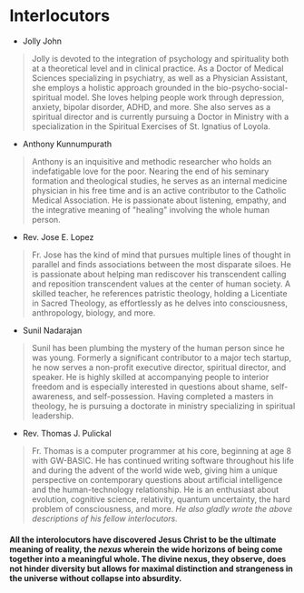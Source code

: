 # Interlocutors
* Jolly John
> Jolly is devoted to the integration of psychology and spirituality both at a theoretical level and in clinical practice. As a Doctor of Medical Sciences specializing in psychiatry, as well as a Physician Assistant, she employs a holistic approach grounded in the bio-psycho-social-spiritual model. She loves helping people work through depression, anxiety, bipolar disorder, ADHD, and more. She also serves as a spiritual director and is currently pursuing a Doctor in Ministry with a specialization in the Spiritual Exercises of St. Ignatius of Loyola.
* Anthony Kunnumpurath
> Anthony is an inquisitive and methodic researcher who holds an indefatigable love for the poor. Nearing the end of his seminary formation and theological studies, he serves as an internal medicine physician in his free time and is an active contributor to the Catholic Medical Association. He is passionate about listening, empathy, and the integrative meaning of "healing" involving the whole human person.
* Rev. Jose E. Lopez
> Fr. Jose has the kind of mind that pursues multiple lines of thought in parallel and finds associations between the most disparate siloes. He is passionate about helping man rediscover his transcendent calling and reposition transcendent values at the center of human society. A skilled teacher, he references patristic theology, holding a Licentiate in Sacred Theology, as effortlessly as he delves into consciousness, anthropology, biology, and more.
* Sunil Nadarajan
> Sunil has been plumbing the mystery of the human person since he was young. Formerly a significant contributor to a major tech startup, he now serves a non-profit executive director, spiritual director, and speaker. He is highly skilled at accompanying people to interior freedom and is especially interested in questions about shame, self-awareness, and self-possession. Having completed a masters in theology, he is pursuing a doctorate in ministry specializing in spiritual leadership.
* Rev. Thomas J. Pulickal
> Fr. Thomas is a computer programmer at his core, beginning at age 8 with GW-BASIC. He has continued writing software throughout his life and during the advent of the world wide web, giving him a unique perspective on contemporary questions about artificial intelligence and the human-technology relationship. He is an enthusiast about evolution, cognitive science, relativity, quantum uncertainty, the hard problem of consciousness, and more. *He also gladly wrote the above descriptions of his fellow interlocutors.*

#### All the interolocutors have discovered Jesus Christ to be the ultimate meaning of reality, the *nexus* wherein the wide horizons of being come together into a meaningful whole. The divine nexus, they observe, does not hinder diversity but allows for maximal distinction and strangeness in the universe without collapse into absurdity.
